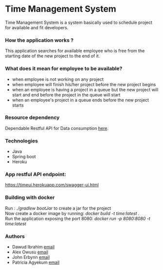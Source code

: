 # Time Management System 
Time Management System is a system basically used to schedule project for available and fit developers.

### How the application works ?
This application searches for available employee who is free from the starting date of the new project to the end of it.
		
### What does it mean for employee to be available?
- when employee is not working on any project
- when employee will finish his/her project before the new project begins
- when an employee is having a project in a queue but the new project will start and end before the project in the queue will start
- when an employee's project in a queue ends before the new project starts
 
### Resource dependency
 Dependable Restful API for Data consumption [here](http://employementprofilingapp-env.snvx8mbkdw.us-east-2.elasticbeanstalk.com/swagger-ui.html#/tech-controller/getAllTechnologiesUsingGET).
 
 ### Technologies
 - Java
 - Spring boot
 - Heroku
 
### App restful API endpoint:
https://timeui.herokuapp.com/swagger-ui.html
 

### Building with docker
 Run : _./gradlew bootJar_ to create a jar for the project <br>
 Now create a docker image by running: _docker build -t time:latest ._  <br>
 Run the application exposing the port 8080: _docker run -p 8080:8080 -t time:latest_  <br>

 
### Authors
   - Dawud Ibrahim [email](dawud.ismail@turntabl.io)
   - Alex Owusu [email](alex.owusu@turntabl.io)
   - John Erbynn [email](john.erbynn@turntabl.io)
   - Patricia Agyekum [email](patricia.agyekum@turntabl.io) 
